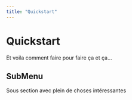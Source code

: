 ```yaml
---
title: "Quickstart"
---
```


# Quickstart

Et voila comment faire pour faire ça et ça...

## SubMenu

Sous section avec plein de choses intéressantes